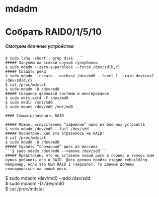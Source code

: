 # mdadm

# Собрать RAID0/1/5/10

##### Смотрим блочные устройства
```$ sudo apt install lsscsi  
$ sudo lshw -short | grep disk  ```
##### Занулим на всякий случай суперблоки
$ sudo mdadm --zero-superblock --force /dev/sd{b,c}
##### Создать рейд
$ sudo mdadm --create --verbose /dev/md0 --level 1 --raid-device=2 /dev/sd{d,c}  
$ cat /proc/mdstat  
$ sudo mdadm -D /dev/md0  
##### Создание файловой системы и монтирование
$ sudo mkfs.ext4 -F /dev/md0  
$ sudo mkdir /mnt/md0  
$ sudo mount /dev/md0 /mnt/md0

#### Сломать/починить RAID

##### Можно, искусственно “зафейлив” одно из блочных устройств
$ sudo mdadm /dev/md0 --fail /dev/sdd
##### Посмотрим, как это отразилось на RAID:
$ cat /proc/mdstat
$ sudo mdadm -D /dev/md0
##### Удалить “сломанный” диск из массива
```$ sudo mdadm /dev/md0 --remove /dev/sdd```
##### Представим, что мы вставили новый диск в сервер и теперь нам нужно добавить его в RAID. Диск должен пройти стадию rebuilding. Например, если это был RAID 1 (зеркало), то данные должны скопироваться на новый диск.
```
$ sudo mdadm /dev/md0 --add /dev/sdd  
$ sudo mdadm -D /dev/md0  
$ cat /proc/mdstat
```
